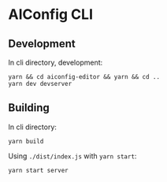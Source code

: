 # AIConfig CLI

## Development

In cli directory, development:

```
yarn && cd aiconfig-editor && yarn && cd ..
yarn dev devserver
```

## Building

In cli directory:

```
yarn build
```

Using `./dist/index.js` with `yarn start`:

```
yarn start server
```
